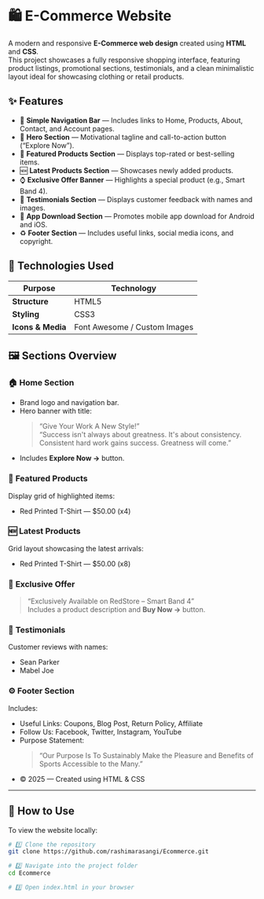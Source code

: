 # 🛍️ E-Commerce Website

A modern and responsive **E-Commerce web design** created using **HTML** and **CSS**.  
This project showcases a fully responsive shopping interface, featuring product listings, promotional sections, testimonials, and a clean minimalistic layout ideal for showcasing clothing or retail products.


## ✨ Features

- 🧭 **Simple Navigation Bar** — Includes links to Home, Products, About, Contact, and Account pages.  
- 🎯 **Hero Section** — Motivational tagline and call-to-action button (“Explore Now”).  
- 👕 **Featured Products Section** — Displays top-rated or best-selling items.  
- 🆕 **Latest Products Section** — Showcases newly added products.  
- ⌚ **Exclusive Offer Banner** — Highlights a special product (e.g., Smart Band 4).  
- 💬 **Testimonials Section** — Displays customer feedback with names and images.  
- 📱 **App Download Section** — Promotes mobile app download for Android and iOS.  
- ♻️ **Footer Section** — Includes useful links, social media icons, and copyright.


## 🧾 Technologies Used

| Purpose | Technology |
|----------|-------------|
| **Structure** | HTML5 |
| **Styling** | CSS3 |
| **Icons & Media** | Font Awesome / Custom Images |


## 🖼️ Sections Overview

### 🏠 **Home Section**
- Brand logo and navigation bar.
- Hero banner with title:  
  > “Give Your Work A New Style!”  
  > “Success isn't always about greatness. It's about consistency. Consistent hard work gains success. Greatness will come.”  
- Includes **Explore Now →** button.


### 🛒 **Featured Products**
Display grid of highlighted items:  
- Red Printed T-Shirt — $50.00 (x4)


### 🆕 **Latest Products**
Grid layout showcasing the latest arrivals:  
- Red Printed T-Shirt — $50.00 (x8)


### 🎁 **Exclusive Offer**
> “Exclusively Available on RedStore – Smart Band 4”  
Includes a product description and **Buy Now →** button.


### 💬 **Testimonials**
Customer reviews with names:
- Sean Parker  
- Mabel Joe  



### ⚙️ **Footer Section**
Includes:
- Useful Links: Coupons, Blog Post, Return Policy, Affiliate  
- Follow Us: Facebook, Twitter, Instagram, YouTube  
- Purpose Statement:  
  > “Our Purpose Is To Sustainably Make the Pleasure and Benefits of Sports Accessible to the Many.”  
- © 2025 — Created using HTML & CSS  

---

## 🧰 How to Use

To view the website locally:

```bash
# 1️⃣ Clone the repository
git clone https://github.com/rashimarasangi/Ecommerce.git

# 2️⃣ Navigate into the project folder
cd Ecommerce

# 3️⃣ Open index.html in your browser


